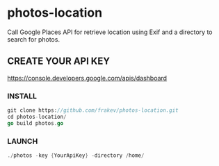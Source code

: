 # photos-location
Call Google Places API for retrieve location using Exif and a directory to search for photos.

## CREATE YOUR API KEY

https://console.developers.google.com/apis/dashboard

### INSTALL
```go
git clone https://github.com/frakev/photos-location.git
cd photos-location/
go build photos.go
```
### LAUNCH
```go
./photos -key {YourApiKey} -directory /home/
```

